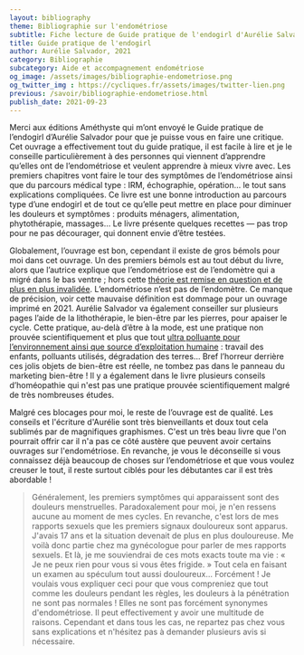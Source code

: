 ```yaml
---
layout: bibliography
theme: Bibliographie sur l'endométriose
subtitle: Fiche lecture de Guide pratique de l'endogirl d'Aurélie Salvador
title: Guide pratique de l'endogirl
author: Aurélie Salvador, 2021
category: Bibliographie
subcategory: Aide et accompagnement endométriose
og_image: /assets/images/bibliographie-endometriose.png
og_twitter_img : https://cycliques.fr/assets/images/twitter-lien.png
previous: /savoir/bibliographie-endometriose.html
publish_date: 2021-09-23
---
```


Merci aux éditions Améthyste qui m’ont envoyé le Guide pratique de l’endogirl d’Aurélie Salvador pour que je puisse vous en faire une critique. Cet ouvrage a effectivement tout du guide pratique, il est facile à lire et je le conseille particulièrement à des personnes qui viennent d’apprendre qu’elles ont de l’endométriose et veulent apprendre à mieux vivre avec. Les premiers chapitres vont faire le tour des symptômes de l’endométriose ainsi que du parcours médical type : IRM, échographie, opération… le tout sans explications compliquées. Ce livre est une bonne introduction au parcours type d’une endogirl et de tout ce qu’elle peut mettre en place pour diminuer les douleurs et symptômes : produits ménagers, alimentation, phytothérapie, massages… Le livre présente quelques recettes — pas trop pour ne pas décourager, qui donnent envie d’être testées.

Globalement, l’ouvrage est bon, cependant il existe de gros bémols pour moi dans cet ouvrage. Un des premiers bémols est au tout début du livre, alors que l’autrice explique que l’endométriose est de l’endomètre qui a migré dans le bas ventre ; hors cette [théorie est remise en question et de plus en plus invalidée](/savoir/theories.html). L’endométriose n’est pas de l’endomètre. Ce manque de précision, voir cette mauvaise définition est dommage pour un ouvrage imprimé en 2021. Aurélie Salvador va également conseiller sur plusieurs pages l’aide de la lithothérapie, le bien-être par les pierres, pour apaiser le cycle. Cette pratique, au-delà d’être à la mode, est une pratique non prouvée scientifiquement et plus que tout [ultra polluante pour l’environnement ainsi que source d’exploitation humaine](https://www.consoglobe.com/pierres-cristaux-planete-cg) : travail des enfants, polluants utilisés, dégradation des terres… Bref l’horreur derrière ces jolis objets de bien-être est réelle, ne tombez pas dans le panneau du marketing bien-être ! Il y a également dans le livre plusieurs conseils d’homéopathie qui n'est pas une pratique prouvée scientifiquement malgré de très nombreuses études.

Malgré ces blocages pour moi, le reste de l’ouvrage est de qualité. Les conseils et l'écriture d'Aurélie sont très bienveillants et doux tout cela sublimés par de magnifiques graphismes. C'est un très beau livre que l'on pourrait offrir car il n'a pas ce côté austère que peuvent avoir certains ouvrages sur l'endométriose. En revanche, je vous le déconseille si vous connaissez déjà beaucoup de choses sur l’endométriose et que vous voulez creuser le tout, il reste surtout ciblés pour les débutantes car il est très abordable !

>Généralement, les premiers symptômes qui apparaissent sont des douleurs menstruelles. Paradoxalement pour moi, je n'en ressens aucune au moment de mes cycles. En revanche, c'est lors de mes rapports sexuels que les premiers signaux douloureux sont apparus. J'avais 17 ans et la situation devenait de plus en plus douloureuse. Me voilà donc partie chez ma gynécologue pour parler de mes rapports sexuels. Et là, je me souviendrai de ces mots exacts toute ma vie : « Je ne peux rien pour vous si vous êtes frigide. » Tout cela en faisant un examen au spéculum tout aussi douloureux… Forcément ! Je voulais vous expliquer ceci pour que vous compreniez que tout comme les douleurs pendant les règles, les douleurs à la pénétration ne sont pas normales ! Elles ne sont pas forcément synonymes d'endométriose. Il peut effectivement y avoir une multitude de raisons. Cependant et dans tous les cas, ne repartez pas chez vous sans explications et n'hésitez pas à demander plusieurs avis si nécessaire.
